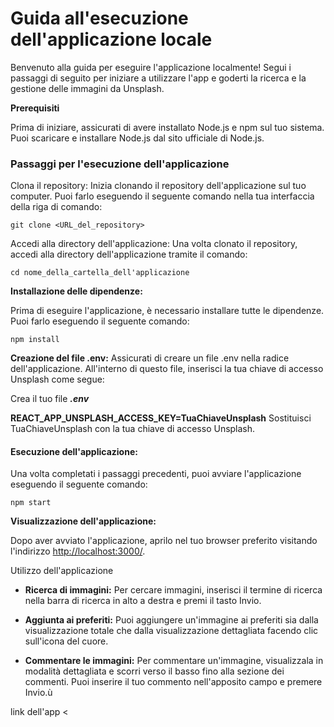 # Guida all'esecuzione dell'applicazione locale
Benvenuto alla guida per eseguire l'applicazione localmente! Segui i passaggi di seguito per iniziare a utilizzare l'app e goderti la ricerca e la gestione delle immagini da Unsplash.

**Prerequisiti**

Prima di iniziare, assicurati di avere installato Node.js e npm sul tuo sistema. Puoi scaricare e installare Node.js dal sito ufficiale di Node.js.

### Passaggi per l'esecuzione dell'applicazione
Clona il repository: Inizia clonando il repository dell'applicazione sul tuo computer. Puoi farlo eseguendo il seguente comando nella tua interfaccia della riga di comando:



`git clone <URL_del_repository>`

Accedi alla directory dell'applicazione: Una volta clonato il repository, accedi alla directory dell'applicazione tramite il comando:



`cd nome_della_cartella_dell'applicazione`

**Installazione delle dipendenze:** 

Prima di eseguire l'applicazione, è necessario installare tutte le dipendenze. Puoi farlo eseguendo il seguente comando:


`npm install`

**Creazione del file .env:** 
Assicurati di creare un file .env nella radice dell'applicazione. All'interno di questo file, inserisci la tua chiave di accesso Unsplash come segue:

Crea il tuo file **_.env_**

**REACT_APP_UNSPLASH_ACCESS_KEY=TuaChiaveUnsplash**
Sostituisci TuaChiaveUnsplash con la tua chiave di accesso Unsplash.

#### **Esecuzione dell'applicazione:** 
Una volta completati i passaggi precedenti, puoi avviare l'applicazione eseguendo il seguente comando:

`npm start`

**Visualizzazione dell'applicazione:** 

Dopo aver avviato l'applicazione, aprilo nel tuo browser preferito visitando l'indirizzo <http://localhost:3000/>.

Utilizzo dell'applicazione
- **Ricerca di immagini:** Per cercare immagini, inserisci il termine di ricerca nella barra di ricerca in alto a destra e premi il tasto Invio.

- **Aggiunta ai preferiti:** Puoi aggiungere un'immagine ai preferiti sia dalla visualizzazione totale che dalla visualizzazione dettagliata facendo clic sull'icona del cuore.

- **Commentare le immagini:** Per commentare un'immagine, visualizzala in modalità dettagliata e scorri verso il basso fino alla sezione dei commenti. Puoi inserire il tuo commento nell'apposito campo e premere Invio.ù


link dell'app <